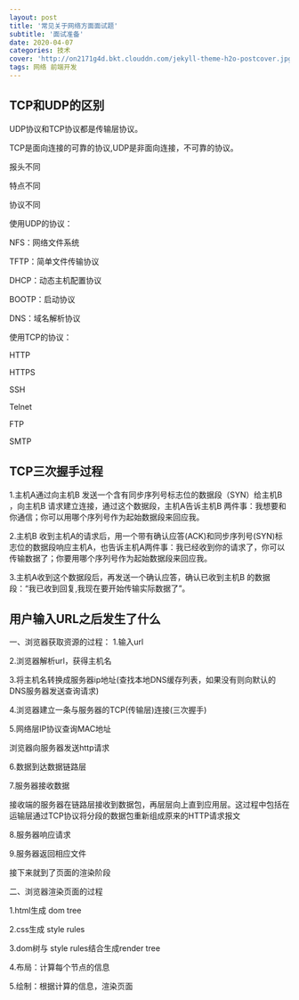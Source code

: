 ```yaml
---
layout: post
title: '常见关于网络方面面试题'
subtitle: '面试准备'
date: 2020-04-07
categories: 技术
cover: 'http://on2171g4d.bkt.clouddn.com/jekyll-theme-h2o-postcover.jpg'
tags: 网络 前端开发 
---
```


## TCP和UDP的区别
UDP协议和TCP协议都是传输层协议。

TCP是面向连接的可靠的协议,UDP是非面向连接，不可靠的协议。

报头不同

特点不同

协议不同

使用UDP的协议：

NFS：网络文件系统

TFTP：简单文件传输协议

DHCP：动态主机配置协议

BOOTP：启动协议

DNS：域名解析协议

使用TCP的协议：

HTTP

HTTPS

SSH

Telnet

FTP

SMTP

## TCP三次握手过程

1.主机A通过向主机B 发送一个含有同步序列号标志位的数据段（SYN）给主机B ，向主机B 请求建立连接，通过这个数据段，主机A告诉主机B 两件事：我想要和你通信；你可以用哪个序列号作为起始数据段来回应我。

2.主机B 收到主机A的请求后，用一个带有确认应答(ACK)和同步序列号(SYN)标志位的数据段响应主机A，也告诉主机A两件事：我已经收到你的请求了，你可以传输数据了；你要用哪个序列号作为起始数据段来回应我。

3.主机A收到这个数据段后，再发送一个确认应答，确认已收到主机B 的数据段：“我已收到回复,我现在要开始传输实际数据了”。

## 用户输入URL之后发生了什么
一、浏览器获取资源的过程：
1.输入url

2.浏览器解析url，获得主机名

3.将主机名转换成服务器ip地址(查找本地DNS缓存列表，如果没有则向默认的DNS服务器发送查询请求)

4.浏览器建立一条与服务器的TCP(传输层)连接(三次握手)

5.网络层IP协议查询MAC地址 

浏览器向服务器发送http请求

6.数据到达数据链路层

7.服务器接收数据

接收端的服务器在链路层接收到数据包，再层层向上直到应用层。这过程中包括在运输层通过TCP协议将分段的数据包重新组成原来的HTTP请求报文

8.服务器响应请求

9.服务器返回相应文件

接下来就到了页面的渲染阶段

二、浏览器渲染页面的过程

1.html生成 dom tree

2.css生成 style rules

3.dom树与 style rules结合生成render tree

4.布局：计算每个节点的信息

5.绘制：根据计算的信息，渲染页面

